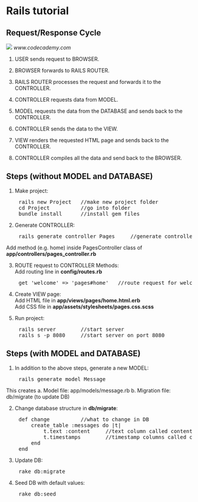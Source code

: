 # Rails tutorial

## Request/Response Cycle

<img src='http://s3.amazonaws.com/codecademy-content/projects/3/request-response-cycle-dynamic.svg'>
<i>www.codecademy.com</i>

1. USER sends request to BROWSER.

2. BROWSER forwards to RAILS ROUTER.

3. RAILS ROUTER processes the request and forwards it to the CONTROLLER.

4. CONTROLLER requests data from MODEL.

5. MODEL requests the data from the DATABASE and sends back to the CONTROLLER.

6. CONTROLLER sends the data to the VIEW.

7. VIEW renders the requested HTML page and sends back to the CONTROLLER.

8. CONTROLLER compiles all the data and send back to the BROWSER.

## Steps (without MODEL and DATABASE)

1. Make project: <br/>
<pre>
	rails new Project	//make new project folder
	cd Project			//go into folder
	bundle install		//install gem files
</pre>

2. Generate CONTROLLER:<br/>
<pre>
	rails generate controller Pages		//generate controller named Pages
</pre>
Add method (e.g. home) inside PagesController class of <b>app/controllers/pages_controller.rb</b>

3. ROUTE request to CONTROLLER Methods:<br/>
Add routing line in <b>config/routes.rb</b>
<pre>
	get 'welcome' => 'pages#home'	//route request for welcome to method home in controller
</pre>

4. Create VIEW page:<br/>
Add HTML file in <b>app/views/pages/home.html.erb</b><br/>
Add CSS file in <b>app/assets/stylesheets/pages.css.scss</b>

5. Run project:<br/>
<pre>
	rails server		//start server
	rails s -p 8080		//start server on port 8080
</pre>

## Steps (with MODEL and DATABASE)

1. In addition to the above steps, generate a new MODEL:
<pre>
	rails generate model Message
</pre>
This creates
a. Model file: app/models/message.rb
b. Migration file: db/migrate (to update DB)

2. Change database structure in <b>db/migrate</b>:
<pre>
	def change			//what to change in DB
		create_table :messages do |t|
			t.text :content		//text column called content
	      	t.timestamps		//timestamp columns called created_at and updated_at
		end
	end
</pre>

3. Update DB:
<pre>
	rake db:migrate
</pre>

4. Seed DB with default values:
<pre>
	rake db:seed
</pre>

